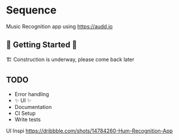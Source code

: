 # Sequence

Music Recognition app using https://audd.io

## 🚧 Getting Started 🚧

🏗️ Construction is underway, please come back later

## TODO
- Error handling
- ✨ UI ✨
- Documentation
- CI Setup
- Write tests

UI Inspi
https://dribbble.com/shots/14784260-Hum-Recognition-App